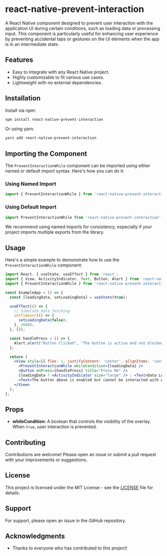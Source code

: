 # react-native-prevent-interaction

A React Native component designed to prevent user interaction with the application UI during certain conditions, such as loading data or processing input. This component is particularly useful for enhancing user experience by preventing accidental taps or gestures on the UI elements when the app is in an intermediate state.

## Features

- Easy to integrate with any React Native project.
- Highly customizable to fit various use cases.
- Lightweight with no external dependencies.

## Installation

Install via npm:

```bash
npm install react-native-prevent-interaction
```

Or using yarn:

```bash
yarn add react-native-prevent-interaction
```

## Importing the Component

The `PreventInteractionWhile` component can be imported using either named or default import syntax. Here's how you can do it:

### Using Named Import

```jsx
import { PreventInteractionWhile } from 'react-native-prevent-interaction';
```

### Using Default Import

```jsx
import PreventInteractionWhile from 'react-native-prevent-interaction';
```

We recommend using named imports for consistency, especially if your project imports multiple exports from the library.

## Usage

Here's a simple example to demonstrate how to use the `PreventInteractionWhile` component:

```jsx
import React, { useState, useEffect } from 'react';
import { View, ActivityIndicator, Text, Button, Alert } from 'react-native';
import { PreventInteractionWhile } from 'react-native-prevent-interaction'; // or use default import

const ExampleApp = () => {
  const [loadingData, setLoadingData] = useState(true);

  useEffect(() => {
    // Simulate data fetching
    setTimeout(() => {
      setLoadingData(false);
    }, 2000);
  }, []);

  const handlePress = () => {
    Alert.alert("Button Clicked", "The button is active and not blocked by loading.");
  };

  return (
    <View style={{ flex: 1, justifyContent: 'center', alignItems: 'center' }}>
      <PreventInteractionWhile whileCondition={loadingData} />
      <Button onPress={handlePress} title="Press Me" />
      {loadingData ? <ActivityIndicator size="large" /> : <Text>Data Loaded</Text>}
      <Text>The button above is enabled but cannot be interacted with while data is loading.</Text>
    </View>
  );
};
```

## Props

- **whileCondition**: A boolean that controls the visibility of the overlay. When `true`, user interaction is prevented.

## Contributing

Contributions are welcome! Please open an issue or submit a pull request with your improvements or suggestions.

## License

This project is licensed under the MIT License - see the [LICENSE](LICENSE) file for details.

## Support

For support, please open an issue in the GitHub repository.

## Acknowledgments

- Thanks to everyone who has contributed to this project!
